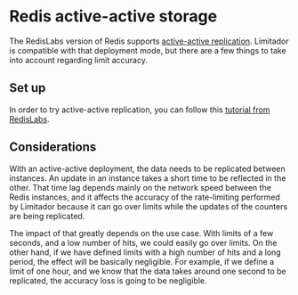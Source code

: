 # Redis active-active storage

The RedisLabs version of Redis supports [active-active
replication](https://docs.redislabs.com/latest/rs/concepts/intercluster-replication/).
Limitador is compatible with that deployment mode, but there are a few things to
take into account regarding limit accuracy.

## Set up

In order to try active-active replication, you can follow this [tutorial from
RedisLabs](https://docs.redislabs.com/latest/rs/getting-started/getting-started-active-active/).

## Considerations

With an active-active deployment, the data needs to be replicated between
instances. An update in an instance takes a short time to be reflected in the
other. That time lag depends mainly on the network speed between the Redis
instances, and it affects the accuracy of the rate-limiting performed by
Limitador because it can go over limits while the updates of the counters are
being replicated.

The impact of that greatly depends on the use case. With limits of a few
seconds, and a low number of hits, we could easily go over limits. On the other
hand, if we have defined limits with a high number of hits and a long period,
the effect will be basically negligible. For example, if we define a limit of
one hour, and we know that the data takes around one second to be replicated,
the accuracy loss is going to be negligible.
